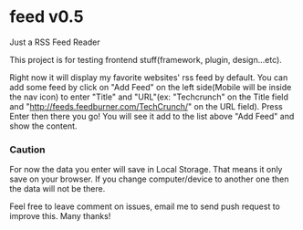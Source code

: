 feed v0.5
====

Just a RSS Feed Reader

This project is for testing frontend stuff(framework, plugin, design...etc).

Right now it will display my favorite websites' rss feed by default. You can add some feed by click on "Add Feed" on the left side(Mobile will be inside the nav icon) to enter "Title" and "URL"(ex: "Techcrunch" on the Title field and "http://feeds.feedburner.com/TechCrunch/" on the URL field). Press Enter then there you go! You will see it add to the list above "Add Feed" and show the content.

### Caution

For now the data you enter will save in Local Storage. That means it only save on your browser. If you change computer/device to another one then the data will not be there.

Feel free to leave comment on issues, email me to send push request to improve this. Many thanks!
